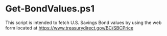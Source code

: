 # Get-BondValues.ps1
This script is intended to fetch U.S. Savings Bond values by using the web form located at https://www.treasurydirect.gov/BC/SBCPrice
